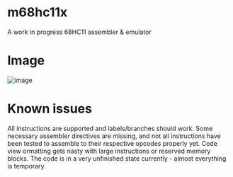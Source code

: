 # m68hc11x
A work in progress 68HC11 assembler &amp; emulator

# Image
![image](https://github.com/therathatter/m68hc11x/assets/99104347/8259b5a8-1715-4693-b33e-a8cd16ccb8ad)

# Known issues
All instructions are supported and labels/branches should work. Some necessary assembler directives are missing, and not all instructions have been tested to assemble to their respective opcodes properly yet. Code view ormatting gets nasty with large instructions or reserved memory blocks.
The code is in a very unfinished state currently - almost everything is temporary.
